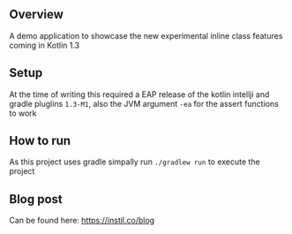 ## Overview

A demo application to showcase the new experimental inline class features coming in Kotlin 1.3

## Setup

At the time of writing this required a EAP release of the kotlin intellji and gradle pluglins `1.3-M1`, 
also the JVM argument `-ea` for the assert functions to work  

## How to run

As this project uses gradle simpally run `./gradlew run` to execute the project

## Blog post

Can be found here: https://instil.co/blog